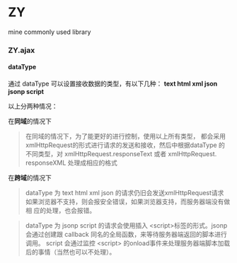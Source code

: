 # ZY
mine commonly used library



### ZY.ajax

#### dataType

通过 dataType 可以设置接收数据的类型，有以下几种： **text html xml json jsonp script**


以上分两种情况：

在**同域**的情况下

> 在同域的情况下，为了能更好的进行控制，使用以上所有类型，
> 都会采用xmlHttpRequest的形式进行请求的发送和接收，然后中根据dataType
> 的不同类型，对 xmlHttpRequest.responseText 或者 xmlHttpRequest.
> responseXML 处理成相应的格式

在**跨域**的情况下

> dataType 为 text html xml json 的请求仍旧会发送xmlHttpRequest请求 
> 如果浏览器不支持，则会报安全错误，如果浏览器支持，而服务器端没有做相
> 应的处理，也会报错。

> dataType 为 jsonp script 的请求会使用插入
> \<script\>标签的形式。jsonp 会通过创建跟 callback 
> 同名的全局函数，来等待服务器端返回的脚本进行调用。
> script 会通过监控 \<script\>
> 的onload事件来处理服务器端脚本加载后的事情（当然也可以不处理）。
